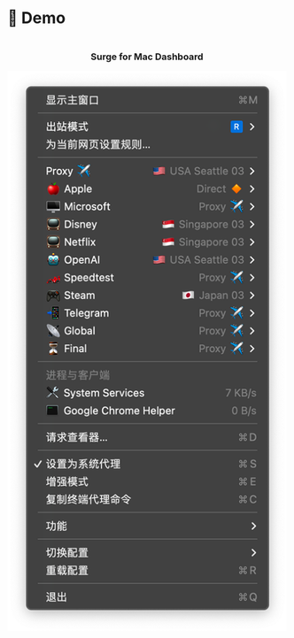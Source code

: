 # 🌴 Demo

<h3 align="center">
    <br />
    Surge for Mac Dashboard
</h3>

<p align="center">
    <img src=./Surge_for_Mac_Dashboard_Demo_@0.75x.png>
</p>
